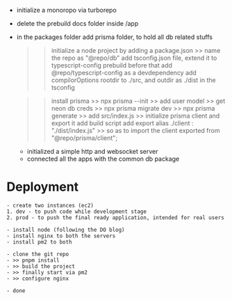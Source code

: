 

- initialize a monoropo via turborepo
- delete the prebuild docs folder inside /app
- in the packages folder add prisma folder, to hold all db related stuffs
    >> initialize a node project by adding a package.json
        >> name the repo as "@repo/db"
    >> add tsconfig.json file, extend it to typescript-config prebuild
    >> before that add @repo/typescript-config as a devdependency
    >> add compilorOptions rootdir to ./src, and outdir as ./dist in the tsconfig

    >> install prisma
        >> npx prisma --init >> add user model
        >> get neon db creds
        >> npx prisma migrate dev >> npx prisma generate
        >> add src/index.js >> initialize prisma client and export it
    >> add build script
    >> add export alias ./client : "./dist/index.js"
        >> so as to import the client exported from "@repo/prisma/client";

    
    - initialized a simple http and websocket server
    - connected all the apps with the common db package


# Deployment
    - create two instances (ec2)
    1. dev - to push code while development stage
    2. prod - to push the final ready application, intended for real users

    - install node (following the DO blog)
    - install nginx to both the servers
    - install pm2 to both

    - clone the git repo
    - >> pnpm install
    - >> build the project
    - >> finally start via pm2
    - >> configure nginx

    - done

